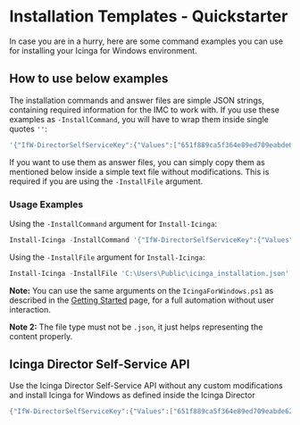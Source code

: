 # Installation Templates - Quickstarter

In case you are in a hurry, here are some command examples you can use for installing your Icinga for Windows environment.

## How to use below examples

The installation commands and answer files are simple JSON strings, containing required information for the IMC to work with. If you use these examples as `-InstallCommand`, you will have to wrap them inside single quotes `''`:

```powershell
'{"IfW-DirectorSelfServiceKey":{"Values":["651f889ca5f364e89ed709eabde6237fb02050ff"]},"IfW-DirectorUrl":{"Values":["https://icinga.example.com/icingaweb2/director"]}}'
```

If you want to use them as answer files, you can simply copy them as mentioned below inside a simple text file without modifications. This is required if you are using the `-InstallFile` argument.

### Usage Examples

Using the `-InstallCommand` argument for `Install-Icinga`:

```powershell
Install-Icinga -InstallCommand '{"IfW-DirectorSelfServiceKey":{"Values":["651f889ca5f364e89ed709eabde6237fb02050ff"]},"IfW-DirectorUrl":{"Values":["https://icinga.example.com/icingaweb2/director"]}}';
```

Using the `-InstallFile` argument for `Install-Icinga`:

```powershell
Install-Icinga -InstallFile 'C:\Users\Public\icinga_installation.json';
```

**Note:** You can use the same arguments on the `IcingaForWindows.ps1` as described in the [Getting Started](01-Getting-Started.md) page, for a full automation without user interaction.

**Note 2:** The file type must not be `.json`, it just helps representing the content properly.

## Icinga Director Self-Service API

Use the Icinga Director Self-Service API without any custom modifications and install Icinga for Windows as defined inside the Icinga Director

```powershell
{"IfW-DirectorSelfServiceKey":{"Values":["651f889ca5f364e89ed709eabde6237fb02050ff"]},"IfW-DirectorUrl":{"Values":["https://icinga.example.com/icingaweb2/director"]}}
```
